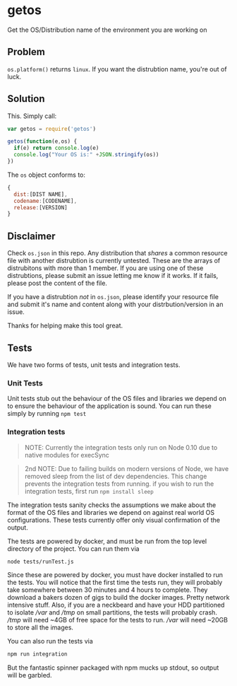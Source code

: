 # getos

Get the OS/Distribution name of the environment you are working on

## Problem

`os.platform()` returns `linux`. If you want the distrubtion name, you're out of luck.

## Solution

This. Simply call:

```js
var getos = require('getos')

getos(function(e,os) {
  if(e) return console.log(e)
  console.log("Your OS is:" +JSON.stringify(os))
})
```

The `os` object conforms to:

```js
{
  dist:[DIST NAME],
  codename:[CODENAME],
  release:[VERSION]
}
```

## Disclaimer
Check `os.json` in this repo. Any distribution that *shares* a common resource file with another distrubtion is currently untested. These are the arrays of distrubitons with more than 1 member. If you are using one of these distrubtions, please submit an issue letting me know if it works. If it fails, please post the content of the file.

If you have a distrubtion *not* in `os.json`, please identify your resource file and submit it's name and content along with your distrbution/version in an issue.

Thanks for helping make this tool great.

## Tests

We have two forms of tests, unit tests and integration tests.

### Unit Tests

Unit tests stub out the behaviour of the OS files and libraries we depend on to ensure the behaviour of the application is sound. You can run these simply by running `npm test`

### Integration tests

> NOTE: Currently the integration tests only run on Node 0.10 due to native modules for execSync

> 2nd NOTE: Due to failing builds on modern versions of Node, we have removed sleep from the list of dev dependencies.
> This change prevents the integration tests from running. if you wish to run the integration tests, first run `npm install sleep`

The integration tests sanity checks the assumptions we make about the format of the OS files and libraries we depend on against real world OS configurations. These tests currently offer only visual confirmation of the output.

The tests are powered by docker, and must be run from the top level directory of the project. You can run them via

```sh
node tests/runTest.js
```

Since these are powered by docker, you must have docker installed to run the tests. You will notice that the first time the tests run, they will probably take somewhere between 30 minutes and 4 hours to complete. They download a bakers dozen of gigs to build the docker images. Pretty network intensive stuff. Also, if you are a neckbeard and have your HDD partitioned to isolate _/var_ and _/tmp_ on small partitions, the tests will probably crash. _/tmp_ will need ~4GB of free space for the tests to run. _/var_ will need ~20GB to store all the images.

You can also run the tests via

```sh
npm run integration
```

But the fantastic spinner packaged with npm mucks up stdout, so output will be garbled.
